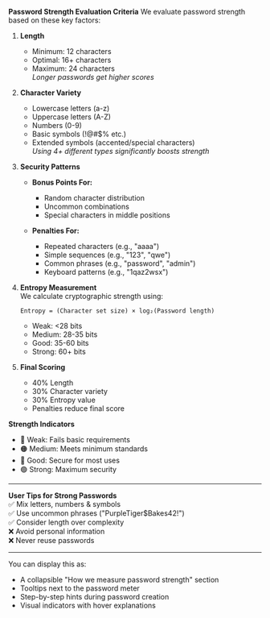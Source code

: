 **Password Strength Evaluation Criteria**
We evaluate password strength based on these key factors:

1. **Length**  
   - Minimum: 12 characters  
   - Optimal: 16+ characters  
   - Maximum: 24 characters  
   *Longer passwords get higher scores*

2. **Character Variety**  
   - Lowercase letters (a-z)  
   - Uppercase letters (A-Z)  
   - Numbers (0-9)  
   - Basic symbols (!@#$% etc.)  
   - Extended symbols (accented/special characters)  
   *Using 4+ different types significantly boosts strength*

3. **Security Patterns**  
   - **Bonus Points For:**  
     - Random character distribution  
     - Uncommon combinations  
     - Special characters in middle positions  

   - **Penalties For:**  
     - Repeated characters (e.g., "aaaa")  
     - Simple sequences (e.g., "123", "qwe")  
     - Common phrases (e.g., "password", "admin")  
     - Keyboard patterns (e.g., "1qaz2wsx")  

4. **Entropy Measurement**  
   We calculate cryptographic strength using:  

   ```
   Entropy = (Character set size) × log₂(Password length)
   ```

   - Weak: <28 bits  
   - Medium: 28-35 bits  
   - Good: 35-60 bits  
   - Strong: 60+ bits  

5. **Final Scoring**  
   - 40% Length  
   - 30% Character variety  
   - 30% Entropy value  
   - Penalties reduce final score  

**Strength Indicators**  

- 🔴 Weak: Fails basic requirements
- 🟠 Medium: Meets minimum standards  
- 🔵 Good: Secure for most uses  
- 🟢 Strong: Maximum security  

---

**User Tips for Strong Passwords**  
✅ Mix letters, numbers & symbols  
✅ Use uncommon phrases ("PurpleTiger$Bakes42!")  
✅ Consider length over complexity  
❌ Avoid personal information  
❌ Never reuse passwords  

---

You can display this as:  

- A collapsible "How we measure password strength" section
- Tooltips next to the password meter  
- Step-by-step hints during password creation  
- Visual indicators with hover explanations  

